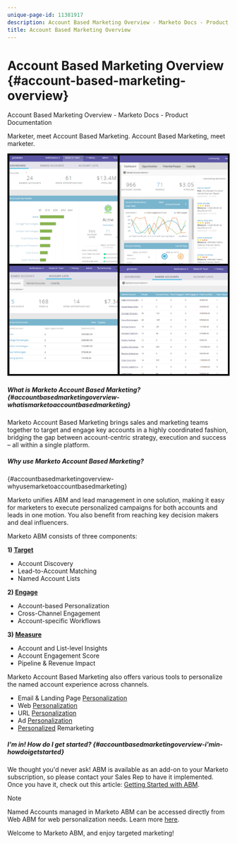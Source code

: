 ```yaml
---
unique-page-id: 11381917
description: Account Based Marketing Overview - Marketo Docs - Product Documentation
title: Account Based Marketing Overview
---
```


# Account Based Marketing Overview {#account-based-marketing-overview}

Account Based Marketing Overview - Marketo Docs - Product Documentation

Marketer, meet Account Based Marketing. Account Based Marketing, meet marketer.

![](assets/photo-collage.png)

##### What is Marketo Account Based Marketing? {#accountbasedmarketingoverview-whatismarketoaccountbasedmarketing}

Marketo Account Based Marketing brings sales and marketing teams together to target and engage key accounts in a highly coordinated fashion, bridging the gap between account-centric strategy, execution and success – all within a single platform.

##### Why use Marketo Account Based Marketing?  
{#accountbasedmarketingoverview-whyusemarketoaccountbasedmarketing}

Marketo unifies ABM and lead management in one solution, making it easy for marketers to execute personalized campaigns for both accounts and leads in one motion. You also benefit from reaching key decision makers and deal influencers.  
  
Marketo ABM consists of three components:

**1) [Target](../../../../welcome-to-marketo-docs/product-docs/account-based-marketing/target.md)**

* Account Discovery
* Lead-to-Account Matching
* Named Account Lists

**2) [Engage](../../../../welcome-to-marketo-docs/product-docs/account-based-marketing/engage.md)**

* Account-based Personalization
* Cross-Channel Engagement
* Account-specific Workflows

**3) [Measure](../../../../welcome-to-marketo-docs/product-docs/account-based-marketing/measure.md)**

* Account and List-level Insights
* Account Engagement Score
* Pipeline & Revenue Impact

Marketo Account Based Marketing also offers various tools to personalize the named account experience across channels.

* Email & Landing Page [Personalization](http://docs.marketo.com/display/DOCS/Personalization)
* Web [Personalization](http://docs.marketo.com/display/DOCS/Account-Based+Web+Marketing)
* URL [Personalization](http://docs.marketo.com/display/DOCS/Enable+Personalized+URLs+for+Your+Account)
* Ad [Personalization](http://docs.marketo.com/display/DOCS/Create+a+Custom+Audience+in+Facebook)
* [Personalized](http://docs.marketo.com/display/DOCS/Website+Retargeting) Remarketing

##### I'm in! How do I get started? {#accountbasedmarketingoverview-i'min-howdoigetstarted}

We thought you'd never ask! ABM is available as an add-on to your Marketo subscription, so please contact your Sales Rep to have it implemented. Once you have it, check out this article: [Getting Started with ABM](welcome-to-marketo-docs/product-docs/account-based-marketing/setup-(abm)/getting-started-with-abm.md).

>[!NOTE]
>
>Named Accounts managed in Marketo ABM can be accessed directly from Web ABM for web personalization needs. Learn more [here](http://docs.marketo.com/display/public/DOCS/Account-Based+Web+Marketing+with+ABM).

Welcome to Marketo ABM, and enjoy targeted marketing!
